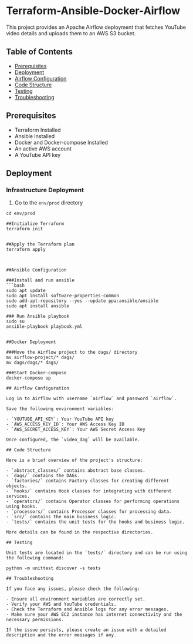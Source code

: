 # Terraform-Ansible-Docker-Airflow

This project provides an Apache Airflow deployment that fetches YouTube video details and uploads them to an AWS S3 bucket.

## Table of Contents
- [Prerequisites](#prerequisites)
- [Deployment](#deployment)
- [Airflow Configuration](#airflow-configuration)
- [Code Structure](#code-structure)
- [Testing](#testing)
- [Troubleshooting](#troubleshooting)

## Prerequisites

- Terraform Installed
- Ansible Installed
- Docker and Docker-compose Installed
- An active AWS account
- A YouTube API key

## Deployment

### Infrastructure Deployment

1. Go to the `env/prod` directory
```shell
cd env/prod

##Initialize Terraform
terraform init


##Apply the Terraform plan
terraform apply



##Ansible Configuration

###Install and run ansible
```bash
sudo apt update
sudo apt install software-properties-common
sudo add-apt-repository --yes --update ppa:ansible/ansible
sudo apt install ansible

### Run Ansible playbook
sudo su
ansible-playbook playbook.yml


##Docker Deployment

###Move the Airflow project to the dags/ directory
mv airflow-project/* dags/
mv dags/dags/* dags/ 

###Start Docker-compose
docker-compose up

## Airflow Configuration

Log in to Airflow with username `airflow` and password `airflow`.

Save the following environment variables:

- `YOUTUBE_API_KEY`: Your YouTube API key
- `AWS_ACCESS_KEY_ID`: Your AWS Access Key ID
- `AWS_SECRET_ACCESS_KEY`: Your AWS Secret Access Key

Once configured, the `video_dag` will be available.

## Code Structure

Here is a brief overview of the project's structure:

- `abstract_classes/` contains abstract base classes.
- `dags/` contains the DAGs.
- `factories/` contains Factory classes for creating different objects.
- `hooks/` contains Hook classes for integrating with different services.
- `operators/` contains Operator classes for performing operations using hooks.
- `processors/` contains Processor classes for processing data.
- `src/` contains the main business logic.
- `tests/` contains the unit tests for the hooks and business logic.

More details can be found in the respective directories.

## Testing

Unit tests are located in the `tests/` directory and can be run using the following command:

python -m unittest discover -s tests

## Troubleshooting

If you face any issues, please check the following:

- Ensure all environment variables are correctly set.
- Verify your AWS and YouTube credentials.
- Check the Terraform and Ansible logs for any error messages.
- Make sure your AWS EC2 instance has internet connectivity and the necessary permissions.

If the issue persists, please create an issue with a detailed description and the error messages if any.
